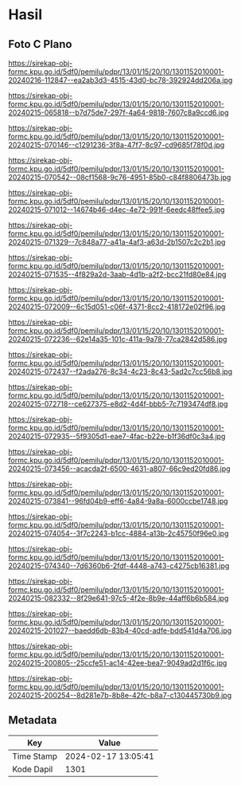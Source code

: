 # Hasil

## Foto C Plano

https://sirekap-obj-formc.kpu.go.id/5df0/pemilu/pdpr/13/01/15/20/10/1301152010001-20240216-112847--ea2ab3d3-4515-43d0-bc78-392924dd206a.jpg

https://sirekap-obj-formc.kpu.go.id/5df0/pemilu/pdpr/13/01/15/20/10/1301152010001-20240215-065818--b7d75de7-297f-4a64-9818-7607c8a9ccd6.jpg

https://sirekap-obj-formc.kpu.go.id/5df0/pemilu/pdpr/13/01/15/20/10/1301152010001-20240215-070146--c1291236-3f8a-47f7-8c97-cd9685f78f0d.jpg

https://sirekap-obj-formc.kpu.go.id/5df0/pemilu/pdpr/13/01/15/20/10/1301152010001-20240215-070542--08cf1568-9c76-4951-85b0-c84f8806473b.jpg

https://sirekap-obj-formc.kpu.go.id/5df0/pemilu/pdpr/13/01/15/20/10/1301152010001-20240215-071012--14674b46-d4ec-4e72-991f-6eedc48ffee5.jpg

https://sirekap-obj-formc.kpu.go.id/5df0/pemilu/pdpr/13/01/15/20/10/1301152010001-20240215-071329--7c848a77-a41a-4af3-a63d-2b1507c2c2b1.jpg

https://sirekap-obj-formc.kpu.go.id/5df0/pemilu/pdpr/13/01/15/20/10/1301152010001-20240215-071535--4f829a2d-3aab-4d1b-a2f2-bcc21fd80e84.jpg

https://sirekap-obj-formc.kpu.go.id/5df0/pemilu/pdpr/13/01/15/20/10/1301152010001-20240215-072009--6c15d051-c06f-4371-8cc2-418172e02f96.jpg

https://sirekap-obj-formc.kpu.go.id/5df0/pemilu/pdpr/13/01/15/20/10/1301152010001-20240215-072236--62e14a35-101c-411a-9a78-77ca2842d586.jpg

https://sirekap-obj-formc.kpu.go.id/5df0/pemilu/pdpr/13/01/15/20/10/1301152010001-20240215-072437--f2ada276-8c34-4c23-8c43-5ad2c7cc56b8.jpg

https://sirekap-obj-formc.kpu.go.id/5df0/pemilu/pdpr/13/01/15/20/10/1301152010001-20240215-072718--ce627375-e8d2-4d4f-bbb5-7c7193474df8.jpg

https://sirekap-obj-formc.kpu.go.id/5df0/pemilu/pdpr/13/01/15/20/10/1301152010001-20240215-072935--5f9305d1-eae7-4fac-b22e-b1f36df0c3a4.jpg

https://sirekap-obj-formc.kpu.go.id/5df0/pemilu/pdpr/13/01/15/20/10/1301152010001-20240215-073456--acacda2f-6500-4631-a807-66c9ed20fd86.jpg

https://sirekap-obj-formc.kpu.go.id/5df0/pemilu/pdpr/13/01/15/20/10/1301152010001-20240215-073841--96fd04b9-eff6-4a84-9a8a-6000ccbe1748.jpg

https://sirekap-obj-formc.kpu.go.id/5df0/pemilu/pdpr/13/01/15/20/10/1301152010001-20240215-074054--3f7c2243-b1cc-4884-a13b-2c45750f96e0.jpg

https://sirekap-obj-formc.kpu.go.id/5df0/pemilu/pdpr/13/01/15/20/10/1301152010001-20240215-074340--7d6360b6-2fdf-4448-a743-c4275cb16381.jpg

https://sirekap-obj-formc.kpu.go.id/5df0/pemilu/pdpr/13/01/15/20/10/1301152010001-20240215-082332--8f29e641-97c5-4f2e-8b9e-44aff6b6b584.jpg

https://sirekap-obj-formc.kpu.go.id/5df0/pemilu/pdpr/13/01/15/20/10/1301152010001-20240215-201027--baedd6db-83b4-40cd-adfe-bdd541d4a706.jpg

https://sirekap-obj-formc.kpu.go.id/5df0/pemilu/pdpr/13/01/15/20/10/1301152010001-20240215-200805--25ccfe51-ac14-42ee-bea7-9049ad2d1f6c.jpg

https://sirekap-obj-formc.kpu.go.id/5df0/pemilu/pdpr/13/01/15/20/10/1301152010001-20240215-200254--8d281e7b-8b8e-42fc-b8a7-c130445730b9.jpg


## Metadata

| Key        | Value               |
| ---------- | ------------------- |
| Time Stamp | 2024-02-17 13:05:41 |
| Kode Dapil | 1301                |



